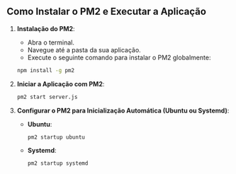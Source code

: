 ## Como Instalar o PM2 e Executar a Aplicação

1. **Instalação do PM2**:
    - Abra o terminal.
    - Navegue até a pasta da sua aplicação.
    - Execute o seguinte comando para instalar o PM2 globalmente:
    
    ```bash
    npm install -g pm2
    ```

2. **Iniciar a Aplicação com PM2**:
    ```bash
    pm2 start server.js
    ```

3. **Configurar o PM2 para Inicialização Automática (Ubuntu ou Systemd)**:
    - **Ubuntu**:
        ```bash
        pm2 startup ubuntu
        ```
    - **Systemd**:
        ```bash
        pm2 startup systemd
        ```
